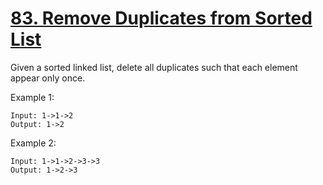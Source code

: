 [83. Remove Duplicates from Sorted List](https://leetcode.com/problems/remove-duplicates-from-sorted-list/)
========================================

Given a sorted linked list, delete all duplicates such that each element appear only once.

Example 1:
```
Input: 1->1->2
Output: 1->2
```

Example 2:
```
Input: 1->1->2->3->3
Output: 1->2->3
```
